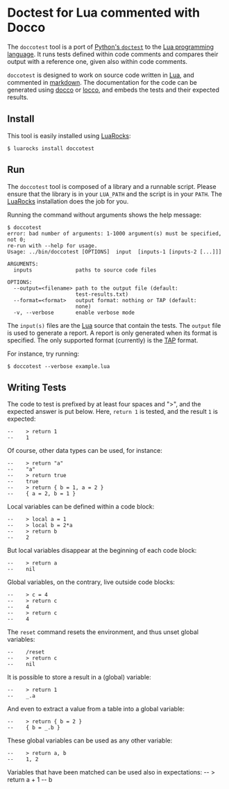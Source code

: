 Doctest for Lua commented with Docco
====================================

The `doccotest` tool is a port of
[Python's `doctest`](https://docs.python.org/2/library/doctest.html) to the
[Lua programming language](http://www.lua.org/).
It runs tests defined within code comments and compares their
output with a reference one, given also within code comments.

`doccotest` is designed to work on source code written in
[Lua](http://www.lua.org/), and commented in
[markdown](http://daringfireball.net/projects/markdown/).
The documentation for the code can be generated using
[docco](http://jashkenas.github.io/docco/) or
[locco](http://rgieseke.github.io/locco/), and embeds the tests and their
expected results.

Install
-------

This tool is easily installed using [LuaRocks](https://rocks.moonscript.org/):

    $ luarocks install doccotest

Run
---

The `doccotest` tool is composed of a library and a runnable script.
Please ensure that the library is in your `LUA_PATH` and the script is in your
`PATH`. The [LuaRocks](https://rocks.moonscript.org/) installation
does the job for you.

Running the command without arguments shows the help message:

    $ doccotest
    error: bad number of arguments: 1-1000 argument(s) must be specified, not 0;
    re-run with --help for usage.
    Usage: ../bin/doccotest [OPTIONS]  input  [inputs-1 [inputs-2 [...]]]

    ARGUMENTS:
      inputs              paths to source code files

    OPTIONS:
      --output=<filename> path to the output file (default:
                          test-results.txt)
      --format=<format>   output format: nothing or TAP (default:
                          none)
      -v, --verbose       enable verbose mode


The `input(s)` files are the [Lua](http://www.lua.org/) source that contain the
tests. The `output` file is used to generate a report. A report is only
generated when its format is specified. The only supported format (currently)
is the [TAP](https://testanything.org/) format.

For instance, try running:

    $ doccotest --verbose example.lua

Writing Tests
-------------

The code to test is prefixed by at least four spaces and ">",
and the expected answer is put below.
Here, `return 1` is tested, and the result `1` is expected:

    --    > return 1
    --    1

Of course, other data types can be used, for instance:

    --    > return "a"
    --    "a"
    --    > return true
    --    true
    --    > return { b = 1, a = 2 }
    --    { a = 2, b = 1 }

Local variables can be defined within a code block:

    --    > local a = 1
    --    > local b = 2*a
    --    > return b
    --    2

But local variables disappear at the beginning of each code block:

    --    > return a
    --    nil

Global variables, on the contrary, live outside code blocks:

    --    > c = 4
    --    > return c
    --    4
    --    > return c
    --    4

The `reset` command resets the environment,
and thus unset global variables:

    --    /reset
    --    > return c
    --    nil

It is possible to store a result in a (global) variable:

    --    > return 1
    --    _.a

And even to extract a value from a table into a global variable:

    --    > return { b = 2 }
    --    { b = _.b }

These global variables can be used as any other variable:

    --    > return a, b
    --    1, 2

Variables that have been matched can be used also in expectations:
    --    > return a + 1
    --    b
